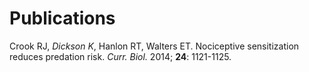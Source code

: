 # Publications

Crook RJ, *Dickson K*, Hanlon RT, Walters ET.  Nociceptive sensitization reduces predation risk.  *Curr. Biol.* 2014; **24**: 1121-1125.
